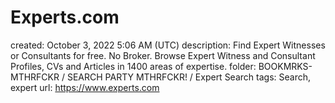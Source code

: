 # Experts.com

created: October 3, 2022 5:06 AM (UTC)
description: Find Expert Witnesses or Consultants for free. No Broker. Browse Expert Witness and Consultant Profiles, CVs and Articles in 1400 areas of expertise.
folder: BOOKMRKS-MTHRFCKR / SEARCH PARTY MTHRFCKR! / Expert Search
tags: Search, expert
url: https://www.experts.com